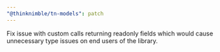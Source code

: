 ```yaml
---
"@thinknimble/tn-models": patch
---
```


Fix issue with custom calls returning readonly fields which would cause unnecessary type issues on end users of the library.
